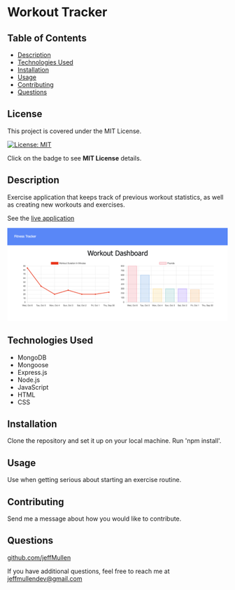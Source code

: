 # Workout Tracker

  ## Table of Contents
  * [Description](#description)
  * [Technologies Used](#technologies-used)
  * [Installation](#installation)
  * [Usage](#usage)
  * [Contributing](#contributing)
  * [Questions](#questions)

  ## License 
This project is covered under the MIT License.
    
  [![License: MIT](https://img.shields.io/badge/License-MIT-yellow.svg)](https://opensource.org/licenses/MIT)
  
  Click on the badge to see **MIT License** details.

  ## Description
  Exercise application that keeps track of previous workout statistics, as well as creating new workouts and exercises.

  See the [live application](https://boiling-garden-95289.herokuapp.com/)

  ![Workout Stats](./assets/workout-stats.png)

  ## Technologies Used

  - MongoDB
  - Mongoose
  - Express.js
  - Node.js
  - JavaScript
  - HTML
  - CSS

  ## Installation
  Clone the repository and set it up on your local machine.  Run 'npm install'.

  ## Usage
  Use when getting serious about starting an exercise routine.

  ## Contributing
  Send me a message about how you would like to contribute.

  ## Questions
  
  [github.com/jeffMullen](https://github.com/jeffMullen)

  If you have additional questions, feel free to reach me at jeffmullendev@gmail.com
